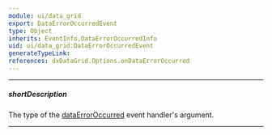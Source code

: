 ```yaml
---
module: ui/data_grid
export: DataErrorOccurredEvent
type: Object
inherits: EventInfo,DataErrorOccurredInfo
uid: ui/data_grid:DataErrorOccurredEvent
generateTypeLink: 
references: dxDataGrid.Options.onDataErrorOccurred
---
```

---
##### shortDescription
The type of the [dataErrorOccurred]({basewidgetpath}/Events/#dataErrorOccurred) event handler's argument.

---
<!-- Description goes here -->